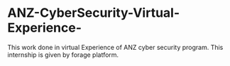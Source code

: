 # ANZ-CyberSecurity-Virtual-Experience-
This work done in virtual Experience of ANZ cyber security program. This internship is given by forage platform.
